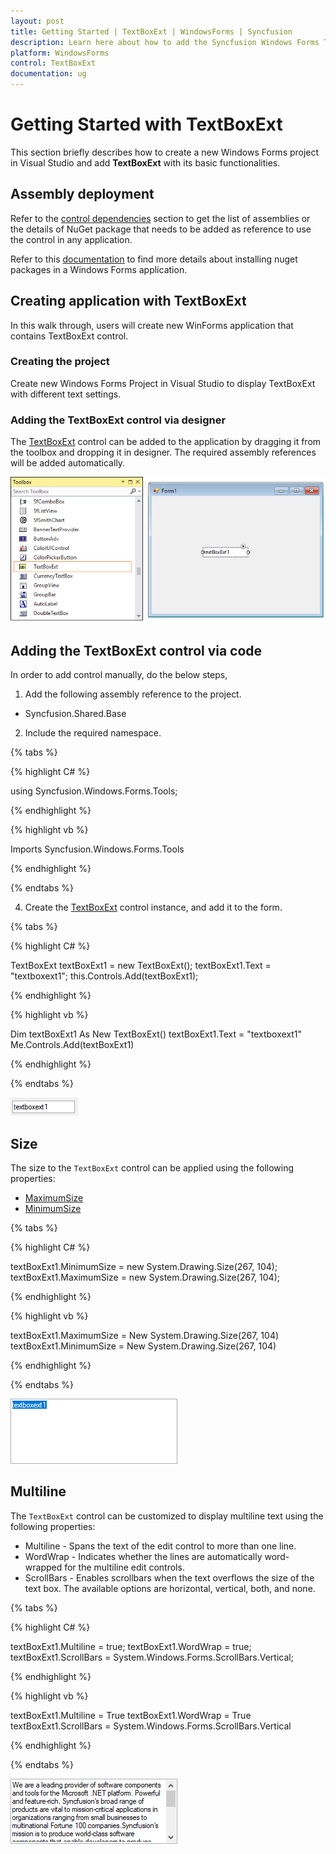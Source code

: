 ```yaml
---
layout: post
title: Getting Started | TextBoxExt | WindowsForms | Syncfusion
description: Learn here about how to add the Syncfusion Windows Forms TextBoxExt control in a simple application.
platform: WindowsForms
control: TextBoxExt
documentation: ug
---
```


# Getting Started with TextBoxExt

This section briefly describes how to create a new Windows Forms project in Visual Studio and add **TextBoxExt** with its basic functionalities.

## Assembly deployment

Refer to the [control dependencies](https://help.syncfusion.com/windowsforms/control-dependencies#textboxext) section to get the list of assemblies or the details of NuGet package that needs to be added as reference to use the control in any application.

Refer to this [documentation](https://help.syncfusion.com/windowsforms/visual-studio-integration/nuget-packages) to find more details about installing nuget packages in a Windows Forms application.

## Creating application with TextBoxExt

In this walk through, users will create new WinForms application that contains TextBoxExt control.

### Creating the project

Create new Windows Forms Project in Visual Studio to display TextBoxExt with different text settings.

### Adding the TextBoxExt control via designer

The [TextBoxExt](https://help.syncfusion.com/cr/windowsforms/Syncfusion.Shared.Base~Syncfusion.Windows.Forms.Tools.TextBoxExt.html) control can be added to the application by dragging it from the toolbox and dropping it in designer. The required assembly references will be added automatically.

![Drag and drop TextBoxExt from toolbox](Creating-TextBoxExt_images/Creating-TextBoxExt_img1.png)

## Adding the TextBoxExt control via code

In order to add control manually, do the below steps,

1) Add the following assembly reference to the project.

* Syncfusion.Shared.Base

2) Include the required namespace.

{% tabs %}

{% highlight C# %}

using Syncfusion.Windows.Forms.Tools;

{% endhighlight %}

{% highlight vb %}

Imports Syncfusion.Windows.Forms.Tools

{% endhighlight %}

{% endtabs %}

4) Create the [TextBoxExt](https://help.syncfusion.com/cr/windowsforms/Syncfusion.Shared.Base~Syncfusion.Windows.Forms.Tools.TextBoxExt.html) control instance, and add it to the form.

{% tabs %}

{% highlight C# %}

TextBoxExt textBoxExt1 = new TextBoxExt();
textBoxExt1.Text = "textboxext1";
this.Controls.Add(textBoxExt1);

{% endhighlight %}

{% highlight vb %}

Dim textBoxExt1 As New TextBoxExt()
textBoxExt1.Text = "textboxext1"
Me.Controls.Add(textBoxExt1)

{% endhighlight %}

{% endtabs %}

![Show the text in WPF TextBoxExt](Creating-TextBoxExt_images/TextBoxExt_control.png)

## Size

The size to the `TextBoxExt` control can be applied using the following properties:

* [MaximumSize](https://help.syncfusion.com/cr/windowsforms/Syncfusion.Shared.Base~Syncfusion.Windows.Forms.Tools.TextBoxExt~MaximumSize.html)
* [MinimumSize](https://help.syncfusion.com/cr/windowsforms/Syncfusion.Shared.Base~Syncfusion.Windows.Forms.Tools.TextBoxExt~MinimumSize.html)

{% tabs %}

{% highlight C# %}

textBoxExt1.MinimumSize = new System.Drawing.Size(267, 104);
textBoxExt1.MaximumSize = new System.Drawing.Size(267, 104);

{% endhighlight %}

{% highlight vb %}

textBoxExt1.MaximumSize = New System.Drawing.Size(267, 104)
textBoxExt1.MinimumSize = New System.Drawing.Size(267, 104)

{% endhighlight %}

{% endtabs %}

![Windows Forms TextBoxExt showing size of the control](Creating-TextBoxExt_images\TextBoxExt_size.png)

## Multiline

The `TextBoxExt` control can be customized to display multiline text using the following properties:

* Multiline - Spans the text of the edit control to more than one line.
* WordWrap - Indicates whether the lines are automatically word-wrapped for the multiline edit controls.
* ScrollBars - Enables scrollbars when the text overflows the size of the text box. The available options are horizontal, vertical, both, and none.

{% tabs %}

{% highlight C# %}

textBoxExt1.Multiline = true;
textBoxExt1.WordWrap = true;
textBoxExt1.ScrollBars = System.Windows.Forms.ScrollBars.Vertical;

{% endhighlight %}

{% highlight vb %}

textBoxExt1.Multiline = True
textBoxExt1.WordWrap = True
textBoxExt1.ScrollBars = System.Windows.Forms.ScrollBars.Vertical

{% endhighlight %}

{% endtabs %}

![Windows Forms TextBoxExt shows mulitiline text](Creating-TextBoxExt_images\TextBoxExt_multiline.png)